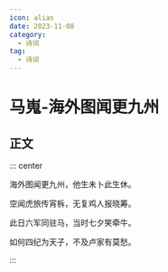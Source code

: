 ```yaml
---
icon: alias
date: 2023-11-08
category:
  - 诗词
tag:
  - 诗词
---
```


# 马嵬-海外图闻更九州

<!-- more -->



## 正文

::: center

海外图闻更九州，他生未卜此生休。

空闻虎旅传宵柝，无复鸡人报晓筹。

此日六军同驻马，当时七夕笑牵牛。

如何四纪为天子，不及卢家有莫愁。

:::

